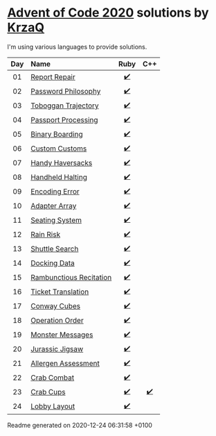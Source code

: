[Advent of Code 2020](https://adventofcode.com) solutions by [KrzaQ][kq]
========================

I'm using various languages to provide solutions.

| Day | Name | Ruby | C++ |
|:---:|:---|:---:|:---:|
| 01 | [Report Repair][day01] | [:heavy_check_mark:](solutions/day01/main.rb) |  |
| 02 | [Password Philosophy][day02] | [:heavy_check_mark:](solutions/day02/main.rb) |  |
| 03 | [Toboggan Trajectory][day03] | [:heavy_check_mark:](solutions/day03/main.rb) |  |
| 04 | [Passport Processing][day04] | [:heavy_check_mark:](solutions/day04/main.rb) |  |
| 05 | [Binary Boarding][day05] | [:heavy_check_mark:](solutions/day05/main.rb) |  |
| 06 | [Custom Customs][day06] | [:heavy_check_mark:](solutions/day06/main.rb) |  |
| 07 | [Handy Haversacks][day07] | [:heavy_check_mark:](solutions/day07/main.rb) |  |
| 08 | [Handheld Halting][day08] | [:heavy_check_mark:](solutions/day08/main.rb) |  |
| 09 | [Encoding Error][day09] | [:heavy_check_mark:](solutions/day09/main.rb) |  |
| 10 | [Adapter Array][day10] | [:heavy_check_mark:](solutions/day10/main.rb) |  |
| 11 | [Seating System][day11] | [:heavy_check_mark:](solutions/day11/main.rb) |  |
| 12 | [Rain Risk][day12] | [:heavy_check_mark:](solutions/day12/main.rb) |  |
| 13 | [Shuttle Search][day13] | [:heavy_check_mark:](solutions/day13/main.rb) |  |
| 14 | [Docking Data][day14] | [:heavy_check_mark:](solutions/day14/main.rb) |  |
| 15 | [Rambunctious Recitation][day15] | [:heavy_check_mark:](solutions/day15/main.rb) |  |
| 16 | [Ticket Translation][day16] | [:heavy_check_mark:](solutions/day16/main.rb) |  |
| 17 | [Conway Cubes][day17] | [:heavy_check_mark:](solutions/day17/main.rb) |  |
| 18 | [Operation Order][day18] | [:heavy_check_mark:](solutions/day18/main.rb) |  |
| 19 | [Monster Messages][day19] | [:heavy_check_mark:](solutions/day19/main.rb) |  |
| 20 | [Jurassic Jigsaw][day20] | [:heavy_check_mark:](solutions/day20/main.rb) |  |
| 21 | [Allergen Assessment][day21] | [:heavy_check_mark:](solutions/day21/main.rb) |  |
| 22 | [Crab Combat][day22] | [:heavy_check_mark:](solutions/day22/main.rb) |  |
| 23 | [Crab Cups][day23] | [:heavy_check_mark:](solutions/day23/main.rb) | [:heavy_check_mark:](solutions/day23/main.cpp) |
| 24 | [Lobby Layout][day24] | [:heavy_check_mark:](solutions/day24/main.rb) |  |

[day01]: https://adventofcode.com/2020/day/1
[day02]: https://adventofcode.com/2020/day/2
[day03]: https://adventofcode.com/2020/day/3
[day04]: https://adventofcode.com/2020/day/4
[day05]: https://adventofcode.com/2020/day/5
[day06]: https://adventofcode.com/2020/day/6
[day07]: https://adventofcode.com/2020/day/7
[day08]: https://adventofcode.com/2020/day/8
[day09]: https://adventofcode.com/2020/day/9
[day10]: https://adventofcode.com/2020/day/10
[day11]: https://adventofcode.com/2020/day/11
[day12]: https://adventofcode.com/2020/day/12
[day13]: https://adventofcode.com/2020/day/13
[day14]: https://adventofcode.com/2020/day/14
[day15]: https://adventofcode.com/2020/day/15
[day16]: https://adventofcode.com/2020/day/16
[day17]: https://adventofcode.com/2020/day/17
[day18]: https://adventofcode.com/2020/day/18
[day19]: https://adventofcode.com/2020/day/19
[day20]: https://adventofcode.com/2020/day/20
[day21]: https://adventofcode.com/2020/day/21
[day22]: https://adventofcode.com/2020/day/22
[day23]: https://adventofcode.com/2020/day/23
[day24]: https://adventofcode.com/2020/day/24

[kq]: https://dev.krzaq.cc

Readme generated on 2020-12-24 06:31:58 +0100
